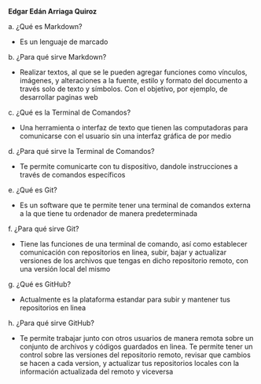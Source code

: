 **Edgar Edán Arriaga Quiroz**

a.      ¿Qué es Markdown?
- Es un lenguaje de marcado

b.      ¿Para qué sirve Markdown?
- Realizar textos, al que se le pueden agregar funciones como vínculos, imágenes, y alteraciones a la fuente, estilo y formato del documento a través solo de texto y símbolos. Con el objetivo, por ejemplo, de desarrollar paginas web

c.      ¿Qué es la Terminal de Comandos?
- Una herramienta o interfaz de texto que tienen las computadoras para comunicarse con el usuario sin una interfaz gráfica de por medio

d.      ¿Para qué sirve la Terminal de Comandos?
- Te permite comunicarte con tu dispositivo, dandole instrucciones a través de comandos específicos

e.      ¿Qué es Git?
- Es un software que te permite tener una terminal de comandos externa a la que tiene tu ordenador de manera predeterminada

f.       ¿Para qué sirve Git?
- Tiene las funciones de una terminal de comando, así como establecer comunicación con repositorios en linea, subir, bajar y actualizar versiones de los archivos que tengas en dicho repositorio remoto, con una versión local del mismo

g.      ¿Qué es GitHub?
- Actualmente es la plataforma estandar para subir y mantener tus repositorios en linea

h.      ¿Para qué sirve GitHub?
- Te permite trabajar junto con otros usuarios de manera remota sobre un conjunto de archivos y códigos guardados en linea. Te permite tener un control sobre las versiones del repositorio remoto, revisar que cambios se hacen a cada version, y actualizar tus repositorios locales con la información actualizada del remoto y viceversa

